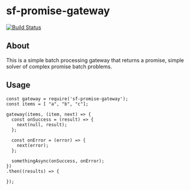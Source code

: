 # sf-promise-gateway

[![Build Status](https://travis-ci.org/wirrareka/sf-promise-gateway.svg?branch=master)](https://travis-ci.org/wirrareka/sf-promise-gateway)

## About
This is a simple batch processing gateway that returns a promise, simple solver of complex promise batch problems.

## Usage
```
const gateway = require('sf-promise-gateway');
const items = [ "a", "b", "c"];

gateway(items, (item, next) => {
  const onSuccess = (result) => {
    next(null, result);
  };

  const onError = (error) => {
    next(error);
  };

  somethingAsync(onSuccess, onError);
})
.then((results) => {

});
```
